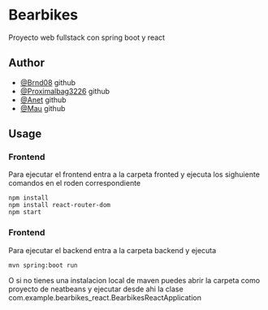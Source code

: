 # Bearbikes
Proyecto web fullstack con spring boot y react

## Author

- [@Brnd08](https://github.com/Brnd08) github
- [@Proximalbag3226](https://github.com/Proximalbag3226) github
- [@Anet](https://github.com/AnetQuiroz) github
- [@Mau](https://github.com/Mau439yt) github


## Usage
### Frontend
Para ejecutar el frontend entra a la carpeta fronted y ejecuta los sighuiente comandos en el roden correspondiente 
```
npm install
npm install react-router-dom
npm start
```

### Frontend
Para ejecutar el backend entra a la carpeta backend y ejecuta 
```
mvn spring:boot run
```
O si no tienes una instalacion local de maven puedes abrir la carpeta como proyecto de neatbeans y ejecutar desde ahi la clase com.example.bearbikes_react.BearbikesReactApplication
